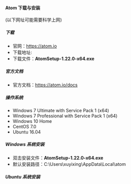 
#### Atom 下载与安装

(以下网址可能需要科学上网)

##### 下载
* 官网：https://atom.io
* 下载地址: 
* 下载文件：**AtomSetup-1.22.0-x64.exe**

##### 官方文档
* 官方文档：https://atom.io/docs

##### 操作系统
* Windows 7 Ultimate with Service Pack 1 (x64)
* Windows 7 Professional with Service Pack 1 (x64)
* Windows 10 Home
* CentOS 7.0
* Ubuntu 16.04

##### Windows 系统安装
* 双击安装文件：**AtomSetup-1.22.0-x64.exe**
* 默认安装路径：C:\Users\xuyixing\AppData\Local\atom

##### Ubuntu 系统安装
